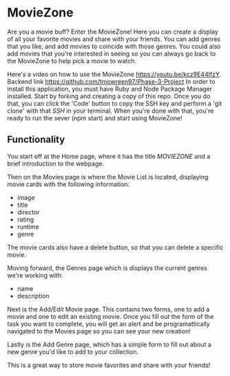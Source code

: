 # MovieZone

Are you a movie buff? Enter the MovieZone! Here you can create a display of all your favorite movies and share with your friends. You can add genres that you like, and add movies to coincide with those genres. You could also add movies that you're interested in seeing so you can always go back to the MovieZone to help pick a movie to watch.

Here's a video on how to use the MovieZone <https://youtu.be/kcz9E44IfzY>.\
Backend link https://github.com/tmowreen97/Phase-3-Project
In order to install this application, you must have Ruby and Node Package Manager installed. Start by forking and creating a copy of this repo. Once you do that, you can click the 'Code' button to copy the SSH key and perform a 'git clone' with that *SSH* in your terminal. When you're done with that, you're ready to run the sever (npm start) and start using MovieZone!
## Functionality

You start off at the Home page, where it has the title *MOVIEZONE* and a brief introduction to the webpage.

Then on the Movies page is where the Movie List is located, displaying movie cards with the following information:
- image
- title
- director
- rating
- runtime
- genre

The movie cards also have a delete button, so that you can delete a specific movie. 

Moving forward, the Genres page which is displays the current genres we're working with:
- name
- description

Next is the Add/Edit Movie page. This contains two forms, one to add a movie and one to edit an existing movie. Once you fill out the form of the task you want to complete, you will get an alert and be programattically navigated to the Movies page so you can see your new creation!

Lastly is the Add Genre page, which has a simple form to fill out about a new genre you'd like to add to your collection. 

This is a great way to store movie favorites and share with your friends!

